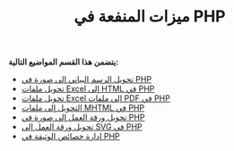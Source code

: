 ﻿---
title: ميزات المنفعة في PHP
type: docs
weight: 20
url: /ar/java/utility-features-in-php/
---
**يتضمن هذا القسم المواضيع التالية:**

- [تحويل الرسم البياني إلى صورة في PHP](/cells/ar/java/converting-chart-to-image-in-php/)
- [تحويل ملفات Excel إلى HTML في PHP](/cells/ar/java/converting-excel-files-to-html-in-php/)
- [تحويل ملفات Excel إلى ملفات PDF في PHP](/cells/ar/java/converting-excel-to-pdf-files-in-php/)
- [التحويل إلى ملفات MHTML في PHP](/cells/ar/java/converting-to-mhtml-files-in-php/)
- [تحويل ورقة العمل إلى صورة في PHP](/cells/ar/java/converting-worksheet-to-image-in-php/)
- [تحويل ورقة العمل إلى SVG في PHP](/cells/ar/java/converting-worksheet-to-svg-in-php/)
- [إدارة خصائص الوثيقة في PHP](/cells/ar/java/managing-document-properties-in-php/)
